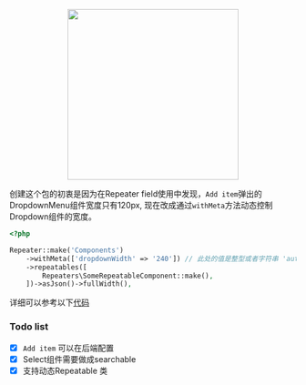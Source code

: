 <p align="center"><img src="http://res.cloudinary.com/guorenjun/image/upload/v1531809978/MN_LOGO_3.png" width="300"></p>

创建这个包的初衷是因为在Repeater field使用中发现，`Add item`弹出的DropdownMenu组件宽度只有120px, 现在改成通过`withMeta`方法动态控制Dropdown组件的宽度。

```php
<?php

Repeater::make('Components')
    ->withMeta(['dropdownWidth' => '240']) // 此处的值是整型或者字符串 'auto'
    ->repeatables([
        Repeaters\SomeRepeatableComponent::make(),
    ])->asJson()->fullWidth(),

```

详细可以参考以下[代码](/resources/js/components/FormField.vue#L44)

### Todo list

- [x] `Add item` 可以在后端配置
- [x] Select组件需要做成searchable
- [x] 支持动态Repeatable 类